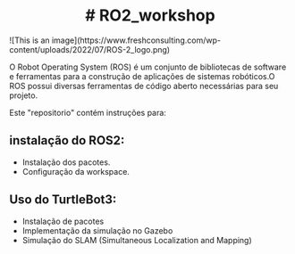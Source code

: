 <h1 align="center"> # RO2_workshop </h1>
![This is an image](https://www.freshconsulting.com/wp-content/uploads/2022/07/ROS-2_logo.png)

O Robot Operating System (ROS) é um conjunto de bibliotecas de software e ferramentas para a construção de aplicações de sistemas robóticos.O ROS possui diversas ferramentas de código aberto necessárias para seu projeto.

Este "repositorio" contém instruções para:

## instalação do ROS2:
  + Instalação dos pacotes.
  + Configuração da workspace.
  
## Uso do TurtleBot3:
  + Instalação de pacotes 
  + Implementação da simulação no Gazebo
  + Simulação do SLAM (Simultaneous Localization and Mapping)
  

